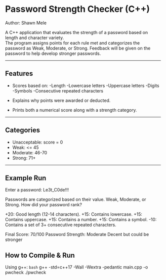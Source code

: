 # Password Strength Checker (C++)
Author: Shawn Mele

A C++ application that evaluates the strength of a password based on length and character variety.  
The program assigns points for each rule met and categorizes the password as Weak, Moderate, or Strong.
Feedback will be given on the password to help develop stronger passwords.

---

## Features
- Scores based on:
  -Length
  -Lowercase letters
  -Uppercase letters
  -Digits
  -Symbols
  -Consecutive repeated characters

- Explains why points were awarded or deducted.
- Prints both a numerical score along with a strength category.

---

## Categories
- Unacceptable: score = 0
- Weak:         <= 45  
- Moderate:     46-70  
- Strong:       71+  

---

## Example Run
Enter a password: Le3t_C0de!!!

Passwords are categorized based on their value.
Weak, Moderate, or Strong.
How did your password rank?

+20: Good length (12-14 characters).
+15: Contains lowercase.
+15: Contains uppercase.
+15: Contains a number.
+15: Contains a symbol.
-10: Contains a set of 3+ consecutive repeated characters.

Final Score: 70/100
Password Strength: Moderate
Decent but could be stronger

## How to Compile & Run
Using g++:
`bash`
g++ -std=c++17 -Wall -Wextra -pedantic main.cpp -o pwcheck
./pwcheck